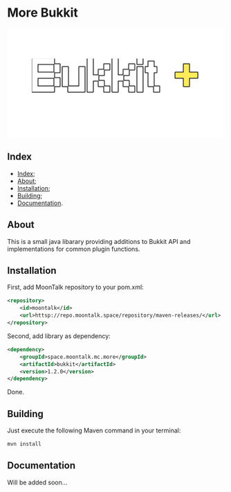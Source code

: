 # More Bukkit 

![Logo](/images/logo.png)

## Index

- [Index](#index);
- [About](#about);
- [Installation](#installation);
- [Building](#building);
- [Documentation](#documentation).

## About

This is a small java libarary providing additions to Bukkit API
and implementations for common plugin functions.

## Installation

First, add MoonTalk repository to your pom.xml:

```xml
<repository>
    <id>moontalk</id>
    <url>httsp://repo.moontalk.space/repository/maven-releases/</url>
</repository>
```

Second, add library as dependency:

```xml
<dependency>
    <groupId>space.moontalk.mc.more</groupId>
    <artifactId>bukkit</artifactId>
    <version>1.2.0</version>
</dependency>
```

Done.

## Building

Just execute the following Maven command in your terminal:

```bash
mvn install
```

## Documentation

Will be added soon...
